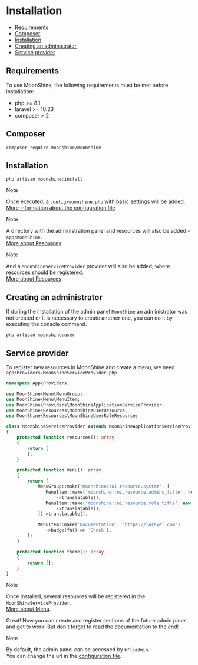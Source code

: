 # Installation

- [Requirements](#requirements)
- [Composer](#composer)
- [Installation](#install)
- [Creating an administrator](#admin)
- [Service provider](#config)

<a name="requirements"></a>
## Requirements

To use MoonShine, the following requirements must be met before installation:

- php >= 8.1
- laravel >= 10.23
- composer > 2

<a name="composer"></a>
## Composer

```shell
composer require moonshine/moonshine
```

<a name="install"></a>
## Installation

```shell
php artisan moonshine:install
```

> [!NOTE]
> Once executed, a `config/moonshine.php` with basic settings will be added.  
> [More information about the configuration file](https://moonshine-laravel.com/docs/resource/getting-started/configuration)

> [!NOTE]
> A directory with the administration panel and resources will also be added - `app/MoonShine`.  
> [More about Resources](https://moonshine-laravel.com/docs/resource/models-resources/resources-index)

> [!NOTE]
> And a `MoonShineServiceProvider` provider will also be added, where resources should be registered.  
> [More about Resources](https://moonshine-laravel.com/docs/resource/models-resources/resources-index)

<a name="admin"></a>
## Creating an administrator

If during the installation of the admin panel `MoonShine` an administrator was not created or it is necessary to create another one, you can do it by executing the console command.

```shell
php artisan moonshine:user
```

<a name="config"></a>
## Service provider

To register new resources in MoonShine and create a menu, we need `app/Providers/MoonShineServiceProvider.php`

```php
namespace App\Providers;

use MoonShine\Menu\MenuGroup;
use MoonShine\Menu\MenuItem;
use MoonShine\Providers\MoonShineApplicationServiceProvider;
use MoonShine\Resources\MoonShineUserResource;
use MoonShine\Resources\MoonShineUserRoleResource;

class MoonShineServiceProvider extends MoonShineApplicationServiceProvider
{
    protected function resources(): array
    {
        return [
        ];
    }

    protected function menu(): array
    {
        return [
            MenuGroup::make('moonshine::ui.resource.system', [
               MenuItem::make('moonshine::ui.resource.admins_title', new MoonShineUserResource())
                   ->translatable(),
               MenuItem::make('moonshine::ui.resource.role_title', new MoonShineUserRoleResource())
                   ->translatable(),
            ])->translatable(),

            MenuItem::make('Documentation', 'https://laravel.com')
               ->badge(fn() => 'Check'),
        ];
    }

    protected function theme(): array
    {
        return [];
    }
}
```

> [!NOTE]
> Once installed, several resources will be registered in the `MoonShineServiceProvider`.  
> [More about Menu](https://moonshine-laravel.com/docs/resource/menu/menu).

Great! Now you can create and register sections of the future admin panel and get to work! But don't forget to read the documentation to the end!

> [!NOTE]
> By default, the admin panel can be accessed by url `/admin`.  
> You can change the url in the [configuration file](https://moonshine-laravel.com/docs/resource/getting-started/configuration).
